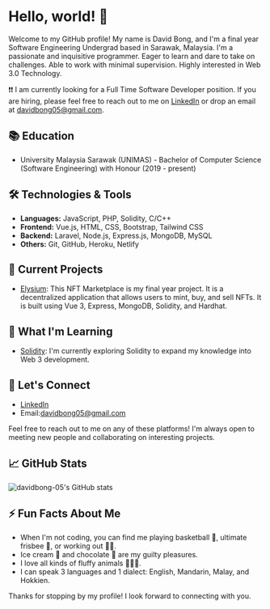 # Hello, world! 👋

Welcome to my GitHub profile! My name is David Bong, and I'm a final year Software Engineering Undergrad based in Sarawak, Malaysia. I'm a passionate and inquisitive programmer. Eager to learn and dare to take on challenges. Able to work with minimal supervision. Highly interested in Web 3.0 Technology.

❗❗ I am currently looking for a Full Time Software Developer position. If you are hiring, please feel free to reach out to me on [LinkedIn](https://www.linkedin.com/in/davidbong05/) or drop an email at [davidbong05@gmail.com](mailto:davidbong05@gmail.com).

## 📚 Education

- University Malaysia Sarawak (UNIMAS) - Bachelor of Computer Science (Software Engineering) with Honour (2019 - present)

## 🛠️ Technologies & Tools

- **Languages:** JavaScript, PHP, Solidity, C/C++
- **Frontend:** Vue.js, HTML, CSS, Bootstrap, Tailwind CSS
- **Backend:** Laravel, Node.js, Express.js, MongoDB, MySQL
- **Others:** Git, GitHub, Heroku, Netlify

## 🔭 Current Projects

- [Elysium](https://github.com/davidbong-05/elysium.git): This NFT Marketplace is my final year project. It is a decentralized application that allows users to mint, buy, and sell NFTs. It is built using Vue 3, Express, MongoDB, Solidity, and Hardhat.

## 🌱 What I'm Learning

- [Solidity](https://docs.soliditylang.org/en/v0.8.6/): I'm currently exploring Solidity to expand my knowledge into Web 3 development.

## 💬 Let's Connect

- [LinkedIn](https://www.linkedin.com/in/davidbong05/)
- Email:[davidbong05@gmail.com](mailto:davidbong05@gmail.com)

Feel free to reach out to me on any of these platforms! I'm always open to meeting new people and collaborating on interesting projects.

## 📈 GitHub Stats

![davidbong-05's GitHub stats](https://github-readme-stats.vercel.app/api?username=davidbong-05&show_icons=true&theme=radical)

## ⚡ Fun Facts About Me

- When I'm not coding, you can find me playing basketball 🏀, ultimate frisbee 🥏, or working out 🏋️‍♀️.
- Ice cream 🍦 and chocolate 🍫 are my guilty pleasures.
- I love all kinds of fluffy animals 🐶🐱🐹.
- I can speak 3 languages and 1 dialect: English, Mandarin, Malay, and Hokkien.

Thanks for stopping by my profile! I look forward to connecting with you.

